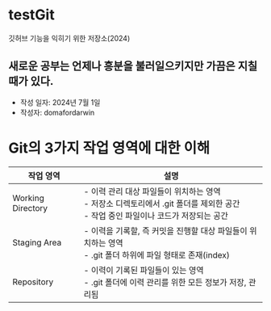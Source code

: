 # testGit
깃허브 기능을 익히기 위한 저장소(2024)

## 새로운 공부는 언제나 흥분을 불러일으키지만 가끔은 지칠 때가 있다.

- 작성 일자: 2024년 7월 1일
- 작성자: domafordarwin

# Git의 3가지 작업 영역에 대한 이해

|작업 영역| 설명|
|---|---|
|Working Directory| - 이력 관리 대상 파일들이 위치하는 영역<br> - 저장소 디렉토리에서 .git 폴더를 제외한 공간 <br> - 작업 중인 파일이나 코드가 저장되는 공간|
|Staging Area| - 이력을 기록할, 즉 커밋을 진행할 대상 파일들이 위치하는 영역 <br> - .git 폴더 하위에 파일 형태로 존재(index)|
|Repository| - 이력이 기록된 파일들이 있는 영역 <br> - .git 폴더에 이력 관리를 위한 모든 정보가 저장, 관리됨|
